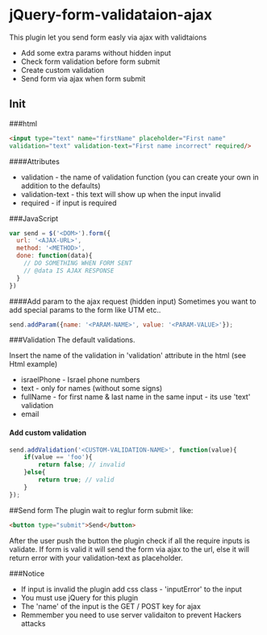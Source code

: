 # jQuery-form-validataion-ajax
This plugin let you send form easly via ajax with validtaions
* Add some extra params without hidden input
* Check form validation before form submit
* Create custom validation
* Send form via ajax when form submit 

## Init

###html
```html
<input type="text" name="firstName" placeholder="First name"
validation="text" validation-text="First name incorrect" required/>
```
####Attributes
* validation - the name of validation function (you can create your own in addition to the defaults)
* validation-text - this text will show up when the input invalid
* required - if input is required

###JavaScript
```javascript
var send = $('<DOM>').form({
  url: '<AJAX-URL>',
  method: '<METHOD>',
  done: function(data){
    // DO SOMETHING WHEN FORM SENT
    // @data IS AJAX RESPONSE
  }
})
```

####Add param to the ajax request (hidden input)
Sometimes you want to add special params to the form like UTM etc..
```javascript 
send.addParam({name: '<PARAM-NAME>', value: '<PARAM-VALUE>'});
```

###Validation 
The default validations.

Insert the name of the validation in 'validation' attribute in the html (see Html example)

* israelPhone - Israel phone numbers
* text - only for names (without some signs)
* fullName - for first name & last name in the same input - its use 'text' validation
* email

#### Add custom validation
```javascript
send.addValidation('<CUSTOM-VALIDATION-NAME>', function(value){
    if(value == 'foo'){
        return false; // invalid
    }else{
        return true; // valid
    }
});
```

##Send form
The plugin wait to reglur form submit like: 
```html
<button type="submit">Send</button>
```
After the user push the button the plugin check if all the require inputs is validate.
If form is valid it will send the form via ajax to the url, else it will return error with your validation-text as placeholder.

###Notice
* If input is invalid the plugin add css class - 'inputError' to the input
* You must use jQuery for this plugin
* The 'name' of the input is the GET / POST key for ajax
* Remmember you need to use server validaiton to prevent Hackers attacks
